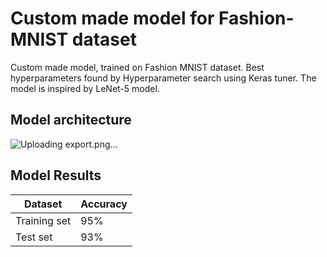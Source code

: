 
# Custom made model for Fashion-MNIST dataset

Custom made model, trained on Fashion MNIST dataset. Best hyperparameters found by Hyperparameter search using Keras tuner. The model is inspired by LeNet-5 model. 


## Model architecture

![Uploading export.png…]()



## Model Results

|   Dataset |   Accuracy |
|-----------|-----------|
|   Training set    |   95% |
|   Test set    |   93%     |
